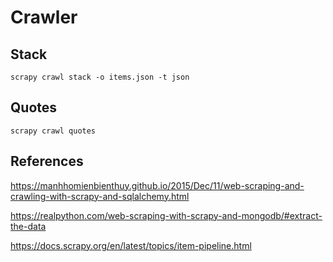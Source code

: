 # Crawler

## Stack

```
scrapy crawl stack -o items.json -t json
```

## Quotes

```
scrapy crawl quotes
```

## References

https://manhhomienbienthuy.github.io/2015/Dec/11/web-scraping-and-crawling-with-scrapy-and-sqlalchemy.html

https://realpython.com/web-scraping-with-scrapy-and-mongodb/#extract-the-data

https://docs.scrapy.org/en/latest/topics/item-pipeline.html